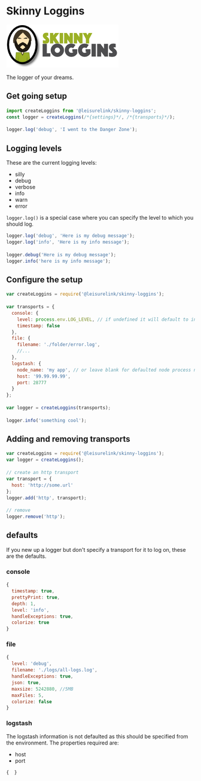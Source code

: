 # Skinny Loggins

![Skinny Loggins](https://raw.githubusercontent.com/LeisureLink/skinny-loggins/master/docs/images/logo.png?token=AAIToGArZ99_nV2AswlU_a4wC-ceBxRAks5WAsICwA%3D%3D)

The logger of your dreams.

## Get going setup

```javascript
import createLoggins from '@leisurelink/skinny-loggins';
const logger = createLoggins(/*{settings}*/, /*{transports}*/);

logger.log('debug', 'I went to the Danger Zone');
```

## Logging levels

These are the current logging levels:

  - silly
  - debug
  - verbose
  - info
  - warn
  - error

`logger.log()` is a special case where you can specify the level to which you should log.

```javascript
logger.log('debug', 'Here is my debug message');
logger.log('info', 'Here is my info message');

logger.debug('Here is my debug message');
logger.info('here is my info message');
```

## Configure the setup
```javascript
var createLoggins = require('@leisurelink/skinny-loggins');

var transports = {
  console: {
    level: process.env.LOG_LEVEL, // if undefined it will default to info
    timestamp: false
  },
  file: {
    filename: './folder/error.log',
    //...
  },
  logstash: {
    node_name: 'my app', // or leave blank for defaulted node process name
    host: '99.99.99.99',
    port: 28777
  }
};

var logger = createLoggins(transports);

logger.info('something cool');
```

## Adding and removing transports
```javascript
var createLoggins = require('@leisurelink/skinny-loggins');
var logger = createLoggins();

// create an http transport
var transport = {
  host: 'http://some.url'
};
logger.add('http', transport);

// remove
logger.remove('http');
```

## defaults

If you new up a logger but don't specify a transport for it to log on, these are the defaults.

### console

```javascript
{
  timestamp: true,
  prettyPrint: true,
  depth: 1,
  level: 'info',
  handleExceptions: true,
  colorize: true
}
```

### file

```javascript
{
  level: 'debug',
  filename: './logs/all-logs.log',
  handleExceptions: true,
  json: true,
  maxsize: 5242880, //5MB
  maxFiles: 5,
  colorize: false
}
```

### logstash

The logstash information is not defaulted as this should be specified from the environment.
The properties required are:

  - host
  - port

```js
{  }
```
